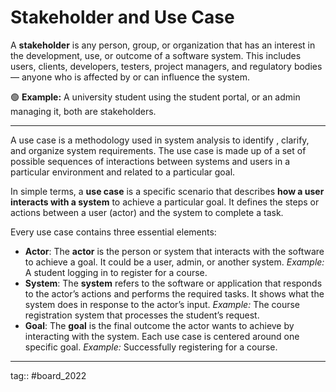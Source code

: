 # Stakeholder and Use Case

A **stakeholder** is any person, group, or organization that has an interest in the development, use, or outcome of a software system. This includes users, clients, developers, testers, project managers, and regulatory bodies — anyone who is affected by or can influence the system.

🟢 **Example:** A university student using the student portal, or an admin managing it, both are stakeholders.

---

A use case is a methodology used in system analysis to identify , clarify, and organize system requirements. The use case is made up of a set of possible sequences of interactions between systems and users in a particular environment and related to a particular goal.

In simple terms, a **use case** is a specific scenario that describes **how a user interacts with a system** to achieve a particular goal. It defines the steps or actions between a user (actor) and the system to complete a task.

Every use case contains three essential elements:

- **Actor**: The **actor** is the person or system that interacts with the software to achieve a goal. It could be a user, admin, or another system. _Example:_ A student logging in to register for a course.
- **System**: The **system** refers to the software or application that responds to the actor’s actions and performs the required tasks. It shows what the system does in response to the actor’s input. _Example:_ The course registration system that processes the student’s request.
- **Goal**: The **goal** is the final outcome the actor wants to achieve by interacting with the system. Each use case is centered around one specific goal. _Example:_ Successfully registering for a course.

---

tag:: #board_2022